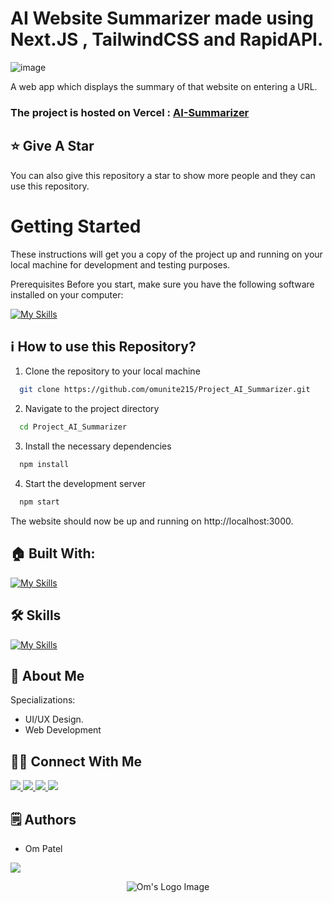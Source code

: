 # AI Website Summarizer made using Next.JS , TailwindCSS and RapidAPI.

![image](https://github.com/omunite215/Project_AI_Summarizer/assets/78680563/8f456ba1-0c9c-4452-81a9-3ca070c195ee)

A web app which displays the summary of that website on entering a URL.

### The project is hosted on Vercel : [AI-Summarizer](https://project-ai-summarizer-mu.vercel.app/)

## :star: Give A Star

You can also give this repository a star to show more people and they can use this repository.

# Getting Started

These instructions will get you a copy of the project up and running on your local machine for development and testing purposes.

Prerequisites
Before you start, make sure you have the following software installed on your computer:

[![My Skills](https://skillicons.dev/icons?i=nodejs)](https://skillicons.dev)


## ℹ️ How to use this Repository?

1. Clone the repository to your local machine

```bash
  git clone https://github.com/omunite215/Project_AI_Summarizer.git

```
2. Navigate to the project directory

```bash
  cd Project_AI_Summarizer
```
3. Install the necessary dependencies
```bash
  npm install
```

4. Start the development server
```bash
  npm start
```

The website should now be up and running on http://localhost:3000.

## 🏠 Built With:

[![My Skills](https://skillicons.dev/icons?i=vscode,nextjs,tailwind,vercel)](https://skillicons.dev)

## 🛠 Skills

[![My Skills](https://skillicons.dev/icons?i=html,css,js,ts,react,nextjs,tailwind,redux,postman)](https://skillicons.dev)

## 🚀 About Me
Specializations:
- UI/UX Design.
- Web Development

## 🙋‍♂️ Connect With Me

<p align="left">
  <a href="https://skillicons.dev">
    <a href="https://github.com/omunite215">
      <img src="https://skillicons.dev/icons?i=github" />
    </a>
  </a>
   <a href="https://skillicons.dev">
    <a href="https://www.linkedin.com/in/om-patel-401068143/">
      <img src="https://skillicons.dev/icons?i=linkedin" />
    </a>
  </a>
  <a href="https://skillicons.dev">
    <a href="https://www.instagram.com/_21omp/">
      <img src="https://skillicons.dev/icons?i=instagram" />
    </a>
  </a>
   <a href="https://skillicons.dev">
    <a href="https://portfoliobyom.netlify.app/">
      <img src="https://skillicons.dev/icons?i=devto" />
    </a>
  </a>
</p>

## 🗒️ Authors
- Om Patel

<p align="left">
  <a href="https://skillicons.dev">
    <a href="https://github.com/omunite215">
      <img src="https://skillicons.dev/icons?i=github" />
    </a>
  </a>
</p>

<p align="center">
  <img src="https://github.com/omunite215/Project_AI_Summarizer/assets/78680563/5fd3b47e-6a2c-4650-b89e-9aef59ce3a8c" alt="Om's Logo Image"/>
</p>
